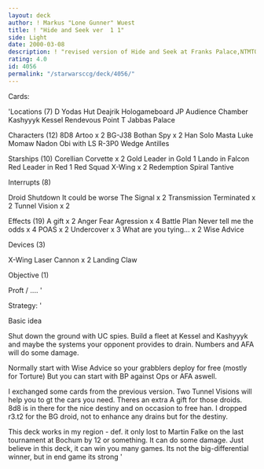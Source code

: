 ```yaml
---
layout: deck
author: ! Markus "Lone Gunner" Wuest
title: ! "Hide and Seek ver  1 1"
side: Light
date: 2000-03-08
description: ! "revised version of Hide and Seek at Franks Palace,NTMTO and AFA will do some damage while your are drainingat Kessel"
rating: 4.0
id: 4056
permalink: "/starwarsccg/deck/4056/"
---
```

Cards: 

'Locations (7)
D Yodas Hut
Deajrik Hologameboard
JP Audience Chamber
Kashyyyk
Kessel
Rendevous Point
T Jabbas Palace

Characters (12)
8D8
Artoo x 2
BG-J38
Bothan Spy x 2
Han Solo
Masta Luke
Momaw Nadon
Obi with LS
R-3P0
Wedge Antilles

Starships (10)
Corellian Corvette x 2
Gold Leader in Gold 1
Lando in Falcon
Red Leader in Red 1
Red Squad X-Wing x 2
Redemption
Spiral
Tantive

Interrupts (8)

Droid Shutdown
It could be worse
The Signal x 2
Transmission Terminated x 2
Tunnel Vision x 2

Effects (19)
A gift x 2
Anger Fear Agression x 4
Battle Plan
Never tell me the odds x 4
POAS x 2
Undercover x 3
What are you tying... x 2
Wise Advice

Devices (3)

X-Wing Laser Cannon x 2
Landing Claw

Objective (1)

Proft / .... '

Strategy: '

Basic idea

Shut down the ground with UC spies. Build a fleet at Kessel and Kashyyyk
and maybe the systems your opponent provides to drain. Numbers and AFA will
do some damage.

Normally start with Wise Advice so your grabblers deploy
for free (mostly for Torture) But you can start with BP against Ops or AFA aswell.

I exchanged some cards from the previous version.
Two Tunnel Visions will help you to gt the cars you
need. Theres an extra A gift for those droids. 8d8 is in there for the nice
destiny and on occasion to free han. I dropped r3.t2 for the BG droid, not to enhance
any drains but for the destiny.

This deck works in my region - def. it only lost to Martin Falke on
the last tournament at Bochum by 12 or something. It can do some damage. Just
believe in this deck, it can win you many games. Its not the big-differential winner,
but in end game its strong '
